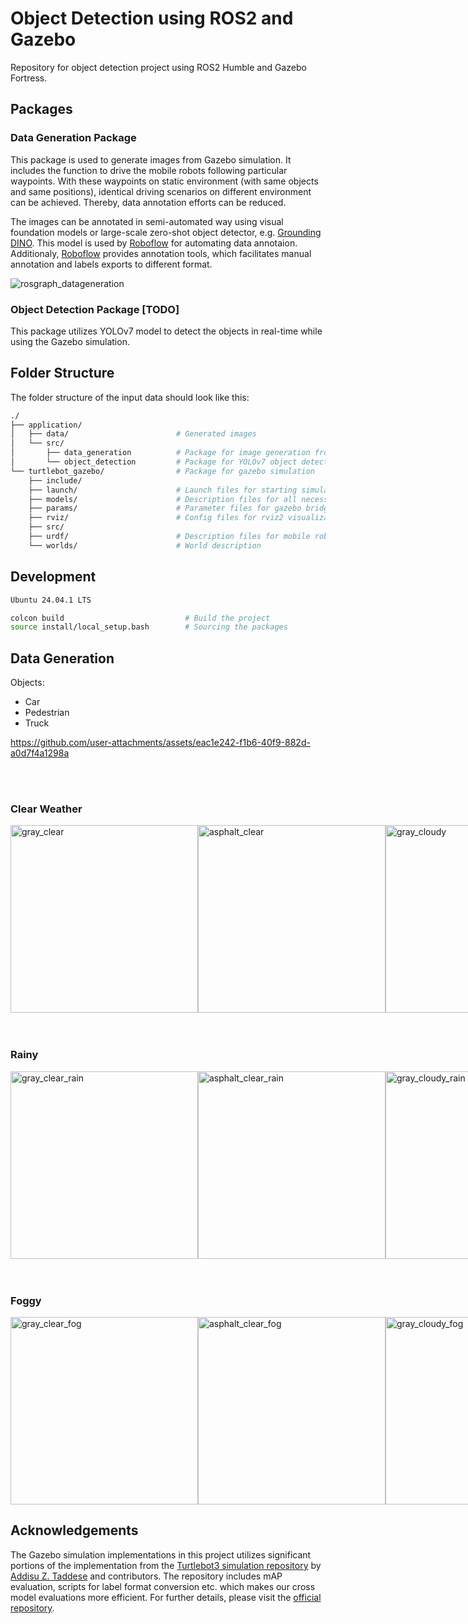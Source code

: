 # Object Detection using ROS2 and Gazebo

Repository for object detection project using ROS2 Humble and Gazebo Fortress.

## Packages
### Data Generation Package
This package is used to generate images from Gazebo simulation. It includes the function to drive the mobile robots following particular waypoints. With these waypoints on static environment (with same objects and same positions), identical driving scenarios on different environment can be achieved. Thereby, data annotation efforts can be reduced.

The images can be annotated in semi-automated way using visual foundation models or large-scale zero-shot object detector, e.g. [Grounding DINO](https://github.com/IDEA-Research/GroundingDINO). This model is used by [Roboflow](https://roboflow.com/annotate) for automating data annotaion. Additionaly, [Roboflow](https://roboflow.com/annotate) provides annotation tools, which facilitates manual annotation and labels exports to different format.

![rosgraph_datageneration](https://github.com/user-attachments/assets/ff56ee0a-7244-45ad-9120-65892cb10c41)

### Object Detection Package [TODO]
This package utilizes YOLOv7 model to detect the objects in real-time while using the Gazebo simulation.

## Folder Structure

The folder structure of the input data should look like this:

``` bash
./
├── application/          
│   ├── data/                        # Generated images 
│   └── src/
│       ├── data_generation          # Package for image generation from gazebo
│       └── object_detection         # Package for YOLOv7 object detector
└── turtlebot_gazebo/                # Package for gazebo simulation
    ├── include/ 
    ├── launch/                      # Launch files for starting simulation
    ├── models/                      # Description files for all necessary models
    ├── params/                      # Parameter files for gazebo bridge etc.
    ├── rviz/                        # Config files for rviz2 visualization
    ├── src/                         
    ├── urdf/                        # Description files for mobile robots
    └── worlds/                      # World description
```

## Development

``` bash
Ubuntu 24.04.1 LTS

colcon build                           # Build the project
source install/local_setup.bash        # Sourcing the packages
```

## Data Generation

Objects:
- Car
- Pedestrian
- Truck
  
https://github.com/user-attachments/assets/eac1e242-f1b6-40f9-882d-a0d7f4a1298a

<br><br>

### Clear Weather
<div style="display: flex; justify-content: space-around; align-items: center; margin: auto; width: fit-content;">
  <img src="https://github.com/user-attachments/assets/2ec7ab73-e049-4c3d-977b-81d3f545386a" alt="gray_clear" width="300">
  <img src="https://github.com/user-attachments/assets/8b61ae24-a241-4a6d-b5a2-2dbb8b83d056" alt="asphalt_clear" width="300">
  <img src="https://github.com/user-attachments/assets/5cf5292e-d63e-41b4-8354-4597a52f5914" alt="gray_cloudy" width="300">
  <img src="https://github.com/user-attachments/assets/dbdf4483-5093-4fd1-b373-2dc8bc0cbf9b" alt="asphalt_cloudy" width="300">
  <img src="https://github.com/user-attachments/assets/3fc873f3-5cb2-4be0-acdb-036882f118df" alt="gray_night" width="300">
  <img src="https://github.com/user-attachments/assets/9a5e8970-ea13-405d-9b3b-e939c5317186" alt="gray_sunset" width="300">
</div>
<br><br>

### Rainy
<div style="display: flex; justify-content: space-around; align-items: center; margin: auto; width: fit-content;">
  <img src="https://github.com/user-attachments/assets/a4d3a210-f779-456a-8f4d-fe365279a871" alt="gray_clear_rain" width="300">
  <img src="https://github.com/user-attachments/assets/6de63620-3981-4f99-a5d3-6a698f0066c5" alt="asphalt_clear_rain" width="300">
  <img src="https://github.com/user-attachments/assets/58ac5759-724c-4360-bf6a-f4aa1960a46c" alt="gray_cloudy_rain" width="300">
  <img src="https://github.com/user-attachments/assets/723ed462-8b76-45d3-90c5-328012b6c0ac" alt="asphalt_cloudy_rain" width="300">
  <img src="https://github.com/user-attachments/assets/5b8aa0dc-3056-4588-aea1-50fe3b1c77c4" alt="gray_night_rain" width="300">
  <img src="https://github.com/user-attachments/assets/e777ecf7-250d-438f-98e9-d6d9c1ddac03" alt="gray_sunset_rain" width="300">
</div>
<br><br>

### Foggy
<div style="display: flex; justify-content: space-around; align-items: center; margin: auto; width: fit-content;">
  <img src="https://github.com/user-attachments/assets/49b08ffd-bb3c-4c11-8c1e-1a9a6829f39e" alt="gray_clear_fog" width="300">
  <img src="https://github.com/user-attachments/assets/e198e4e9-0e4d-4c28-bc8b-99550431476d" alt="asphalt_clear_fog" width="300">
  <img src="https://github.com/user-attachments/assets/36b74947-da65-438c-8593-af8268517d8b" alt="gray_cloudy_fog" width="300">
  <img src="https://github.com/user-attachments/assets/596f2e0a-99a5-40b4-b9ea-e927b358cbf3" alt="asphalt_cloudy_fog" width="300">
  <img src="https://github.com/user-attachments/assets/37438eeb-a17c-41d1-afe4-9a151cae8c1a" alt="gray_night_fog" width="300">
  <img src="https://github.com/user-attachments/assets/3d32691a-a96b-40d2-91b6-62fe32d6cece" alt="gray_sunset_fog" width="300">
</div>


## Acknowledgements

The Gazebo simulation implementations in this project utilizes significant portions of the implementation from the [Turtlebot3 simulation repository](https://github.com/azeey/turtlebot3_simulations/tree/new_gazebo) by [Addisu Z. Taddese](https://github.com/azeey) and contributors. 
The repository includes mAP evaluation, scripts for label format conversion etc. which makes our cross model evaluations more efficient. For further details, please visit the [official repository](https://github.com/azeey/turtlebot3_simulations/tree/new_gazebo).
